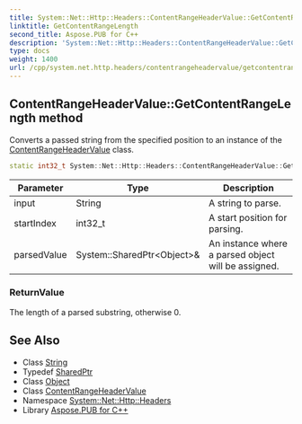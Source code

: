 ```yaml
---
title: System::Net::Http::Headers::ContentRangeHeaderValue::GetContentRangeLength method
linktitle: GetContentRangeLength
second_title: Aspose.PUB for C++
description: 'System::Net::Http::Headers::ContentRangeHeaderValue::GetContentRangeLength method. Converts a passed string from the specified position to an instance of the ContentRangeHeaderValue class in C++.'
type: docs
weight: 1400
url: /cpp/system.net.http.headers/contentrangeheadervalue/getcontentrangelength/
---
```

## ContentRangeHeaderValue::GetContentRangeLength method


Converts a passed string from the specified position to an instance of the [ContentRangeHeaderValue](../) class.

```cpp
static int32_t System::Net::Http::Headers::ContentRangeHeaderValue::GetContentRangeLength(String input, int32_t startIndex, System::SharedPtr<Object> &parsedValue)
```


| Parameter | Type | Description |
| --- | --- | --- |
| input | String | A string to parse. |
| startIndex | int32_t | A start position for parsing. |
| parsedValue | System::SharedPtr\<Object\>\& | An instance where a parsed object will be assigned. |

### ReturnValue

The length of a parsed substring, otherwise 0.

## See Also

* Class [String](../../../system/string/)
* Typedef [SharedPtr](../../../system/sharedptr/)
* Class [Object](../../../system/object/)
* Class [ContentRangeHeaderValue](../)
* Namespace [System::Net::Http::Headers](../../)
* Library [Aspose.PUB for C++](../../../)
